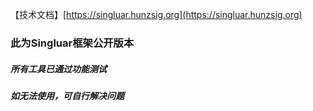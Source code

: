 【技术文档】[https://singluar.hunzsig.org](https://singluar.hunzsig.org)

### 此为Singluar框架公开版本

##### 所有工具已通过功能测试

##### 如无法使用，可自行解决问题